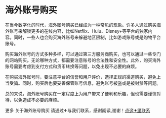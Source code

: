 # 海外账号购买

在当今数字化的时代，海外账号购买已经成为一种常见的现象。许多人通过购买海外账号来解锁更多的在线内容，比如Netflix、Hulu、Disney+等平台的独家内容。同时，一些人也会购买海外账号来躲避地区限制，比如游戏账号或是购物平台账号。

购买海外账号的方式多种多样，可以通过第三方服务商购买，也可以通过一些专门的网站购买。无论哪种方式，都需要注意账号的合法性和安全性。此外，购买海外账号需要考虑到支付方式和货币转换等问题，以免出现不必要的麻烦。

在购买海外账号时，要注意平台的信誉和用户评价，选择正规的渠道购买，避免上当受骗。同时，购买后也要妥善保管账号信息，避免账号被盗或是被封禁等问题。

总的来说，海外账号购买在一定程度上为用户带来了便利和乐趣，但也需要谨慎对待，以免造成不必要的麻烦。

更多 关于海外账号购买 请通过✈与我们联系，感谢阅读,谢谢！[点这✈里联系](https://d.k02.cc)